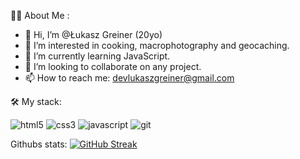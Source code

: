 👨‍💻 About Me :
- 👋 Hi, I’m @Łukasz Greiner (20yo)
- 👀 I’m interested in cooking, macrophotography and geocaching.
- 🌱 I’m currently learning JavaScript.
- 💞️ I’m looking to collaborate on any project.
- 📫 How to reach me: devlukaszgreiner@gmail.com

🛠️ My stack:

![html5](https://user-images.githubusercontent.com/27769893/202849284-affc6589-300e-4d2e-8748-31a40c91ee74.svg)
![css3](https://user-images.githubusercontent.com/27769893/202849287-0f9dfe29-384f-4fb6-8b4e-27ed6023a1d4.svg)
![javascript](https://user-images.githubusercontent.com/27769893/202849289-1888a035-b487-490d-96ea-5b74e4cbfcfb.svg)
![git](https://user-images.githubusercontent.com/27769893/202849291-0b6171db-9132-4ad6-8c80-811e04bd06a3.svg)

Githubs stats:
[![GitHub Streak](https://streak-stats.demolab.com?user=LukaszGreiner&theme=highcontrast&hide_border=true)](https://git.io/streak-stats)


<!---
LukaszGreiner/LukaszGreiner is a ✨ special ✨ repository because its `README.md` (this file) appears on your GitHub profile.
You can click the Preview link to take a look at your changes.
--->
